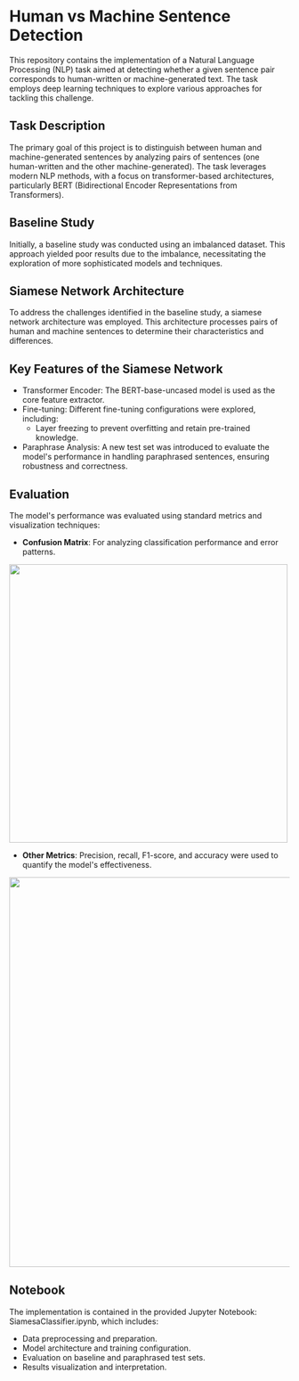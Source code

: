 # Human vs Machine Sentence Detection
This repository contains the implementation of a Natural Language Processing (NLP) task aimed at detecting whether a given sentence pair corresponds to human-written or machine-generated text. The task employs deep learning techniques to explore various approaches for tackling this challenge.

## Task Description
The primary goal of this project is to distinguish between human and machine-generated sentences by analyzing pairs of sentences (one human-written and the other machine-generated). The task leverages modern NLP methods, with a focus on transformer-based architectures, particularly BERT (Bidirectional Encoder Representations from Transformers).

## Baseline Study
Initially, a baseline study was conducted using an imbalanced dataset. This approach yielded poor results due to the imbalance, necessitating the exploration of more sophisticated models and techniques.

## Siamese Network Architecture
To address the challenges identified in the baseline study, a siamese network architecture was employed. This architecture processes pairs of human and machine sentences to determine their characteristics and differences.

## Key Features of the Siamese Network
- Transformer Encoder: The BERT-base-uncased model is used as the core feature extractor.
- Fine-tuning: Different fine-tuning configurations were explored, including:
  - Layer freezing to prevent overfitting and retain pre-trained knowledge.
- Paraphrase Analysis: A new test set was introduced to evaluate the model's performance in handling paraphrased sentences, ensuring robustness and correctness.

## Evaluation
The model's performance was evaluated using standard metrics and visualization techniques:

- **Confusion Matrix**: For analyzing classification performance and error patterns.

<img src="https://github.com/user-attachments/assets/7c04d44f-b9ce-404f-a596-c84749370a66" width="500">

- **Other Metrics**: Precision, recall, F1-score, and accuracy were used to quantify the model's effectiveness.

<img src="https://github.com/user-attachments/assets/398622e6-a889-44e8-ad63-75571bc86f61" width="700">

## Notebook
The implementation is contained in the provided Jupyter Notebook: SiamesaClassifier.ipynb, which includes:

- Data preprocessing and preparation.
- Model architecture and training configuration.
- Evaluation on baseline and paraphrased test sets.
- Results visualization and interpretation.
